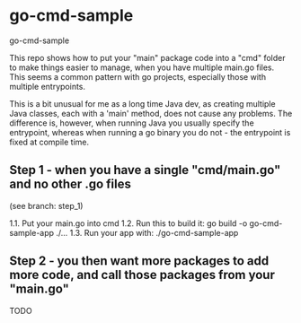 # go-cmd-sample
go-cmd-sample



This repo shows how to put your "main" package code into a "cmd" folder to make things easier to manage, when you have multiple main.go files.  
This seems a common pattern with go projects, especially those with multiple entrypoints.  

This is a bit unusual for me as a long time Java dev, as creating multiple Java classes, each with a 'main' method, does not cause any problems.
The difference is, however, when running Java you usually specify the entrypoint, whereas when running a go binary you do not - the entrypoint is fixed at compile time.

## Step 1 - when you have a single "cmd/main.go" and no other .go files

(see branch: step_1)

1.1. Put your main.go into cmd
1.2. Run this to build it:
    go build -o go-cmd-sample-app ./...
1.3. Run your app with:
    ./go-cmd-sample-app

## Step 2 - you then want more packages to add more code, and call those packages from your "main.go"

TODO